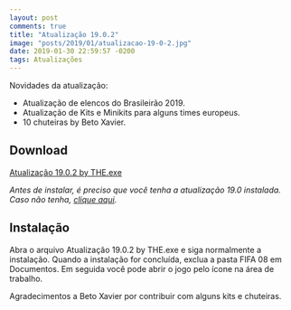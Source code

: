 ```yaml
---
layout: post
comments: true
title: "Atualização 19.0.2"
image: "posts/2019/01/atualizacao-19-0-2.jpg"
date: 2019-01-30 22:59:57 -0200
tags: Atualizações
---
```


Novidades da atualização:
- Atualização de elencos do Brasileirão 2019.
- Atualização de Kits e Minikits para alguns times europeus.
- 10 chuteiras by Beto Xavier.

<h2>Download</h2>
<div class="download">
  <a class="download-button" href="http://bit.ly/2MNL7z3" data-filesize="79.96 MB">Atualização 19.0.2 by THE.exe</a>
</div>

<i>Antes de instalar, é preciso que você tenha a atualização 19.0 instalada. Caso não tenha, <a href="{{ relative_url }}/2018/12/atualizacao-19-0/">clique aqui</a>.</i>

<h2>Instalação</h2>
Abra o arquivo Atualização 19.0.2 by THE.exe e siga normalmente a instalação.  
Quando a instalação for concluída, exclua a pasta FIFA 08 em Documentos. Em seguida você pode abrir o jogo pelo ícone na área de trabalho.  

Agradecimentos a Beto Xavier por contribuir com alguns kits e chuteiras.
